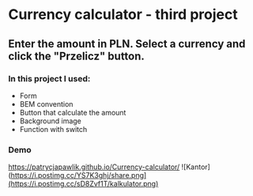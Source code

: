 # Currency calculator - third project 
## Enter the amount in PLN. Select a currency and click the "Przelicz" button.
### In this project I used:
- Form
- BEM convention
- Button that calculate the amount
- Background image
- Function with switch
### Demo
  https://patrycjapawlik.github.io/Currency-calculator/
  ![Kantor](https://i.postimg.cc/YS7K3ghj/share.png](https://i.postimg.cc/sD8Zvf1T/kalkulator.png)
  
